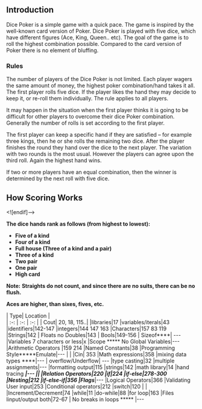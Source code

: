 ﻿## Introduction
Dice Poker is a simple game with a quick pace. The game is inspired by the well-known card version of Poker. Dice Poker is played with five dice, which have different figures (Ace, King, Queen.. etc). The goal of the game is to roll the highest combination possible. Compared to the card version of Poker there is no element of bluffing.

### Rules
The number of players of the Dice Poker is not limited. Each player wagers the same amount of money, the highest poker combination/hand takes it all. The first player rolls five dice. If the player likes the hand they may decide to keep it, or re-roll them individually. The rule applies to all players. 

It may happen in the situation when the first player thinks it is going to be difficult for other players to overcome their  dice Poker combination. Generally the number of rolls is set according to the first player.

The first player can keep a specific hand if they are satisfied – for example three kings, then he or she rolls the remaining two dice. After the player finishes the round they hand over the dice to the next player. The variation with two rounds is the most usual. However the players can agree upon the third roll. Again the highest hand wins.

If two or more players have an equal combination, then the winner is determined by the next roll with five dice.

## How Scoring Works
<![endif]-->

**The dice hands rank as follows (from highest to lowest):**

-   **Five of a kind**
-   **Four of a kind**
-   **Full house (Three of a kind and a pair)**
-   **Three of a kind**
-   **Two pair**
-   **One pair**
-   **High card**

**Note:** **Straights do not count, and since there are no suits, there can be no flush.**

**Aces are higher, than sixes, fives, etc.**

| Type| Location |  
| :-: | :-: | :-: |
| Cout| 20, 18, 115..|
|libraries|17
|variables/iterals|43
|identifiers|142-147
|integers|144 147 163
|Characters|157 83 119
|Strings|142 
| Floats no Doubles|143
| Bools|149-156
| Sizeof****| ---
|Variables 7 characters or less|x
|Scope ***** No Global Variables|---
|Arithmetic Operators |159 214
|Named Constants|38
|Programming Style*****Emulate|---
| |
|Cin| 353
|Math expressions|358
|mixing data types ****|---
| overflow/Underflow| ---
|type casting|32
|multiple assignments|---
|formatting output|115
|strings|142
|math library|14
|hand tracing *****|---
||
|Relation Operators|220
|if|224
|if-else|278-300
|Nesting|212
|if-else-if|356
|Flags*****|---
|Logical Operators|366
|Validating User input|253
|Conditional operators|212
|switch|120
| |
|Increment/Decrement|74
|while|11
|do-while|88
|for loop|163
|Files Iinput/output both|72-67
| No breaks in loops ***** |---

